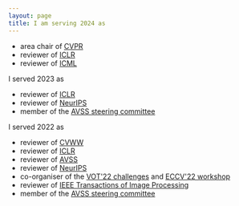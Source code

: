 ```yaml
---
layout: page
title: I am serving 2024 as
---
```


* area chair of [CVPR](https://cvpr2023.thecvf.com/Conferences/2024)
* reviewer of [ICLR](https://iclr.cc)
* reviewer of [ICML](https://icml.cc)

I served 2023 as
* reviewer of [ICLR](https://iclr.cc)
* reviewer of [NeurIPS](https://neurips.cc)
* member of the [AVSS steering committee](http://www.avss2023.org)

I served 2022 as
* reviewer of [CVWW](https://cvww.cvl.tuwien.ac.at)
* reviewer of [ICLR](https://iclr.cc)
* reviewer of [AVSS](http://atvs.ii.uam.es/avss2022/index.html)
* reviewer of [NeurIPS](https://neurips.cc)
* co-organiser of the [VOT'22 challenges](https://www.votchallenge.net/vot2022/) and [ECCV'22 workshop](https://eccv2022.ecva.net)
* reviewer of [IEEE Transactions of Image Processing](https://signalprocessingsociety.org/publications-resources/ieee-transactions-image-processing)
* member of the [AVSS steering committee](http://atvs.ii.uam.es/avss2022/index.html)

<!--
<article>
  <header><h1>{{ include.title | default: page.title }}</h1></header>
  <ul class="archive">
    {% for post in site.posts %}
    {% if post.categories contains 'thesis' %}
    <li>
      <time datetime="{{ post.date | date_to_xmlschema }}">{{ post.date | date: "%Y-%m-%d" }}</time>
      <a href="{{ post.url | relative_url }}">{{ post.title }}</a>
    </li>
    {% endif %}
    {% endfor %}
  </ul>
</article>
-->
